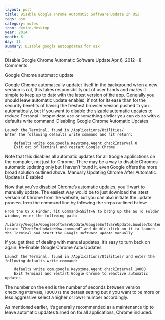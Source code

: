 ```yaml
---
layout: post
title: Disable Google Chrome Automatic Software Update in OSX
tags: osx
category: notes
icon: device-desktop
year: 2014
month: 6
day: 11
summary: Disable google autoupdates for osx     
---
```


Disable Google Chrome Automatic Software Update
Apr 6, 2012 - 8 Comments

Google Chrome automatic update

Google Chrome automatically updates itself in the background when a new version is out, this takes responsibility out of user hands and makes it simple to keep up to date with the latest version of the app. Generally you should leave automatic update enabled, if not for its ease than for the security benefits of having the freshest browser version pushed to you automatically, but if you want to disable the sizable automatic updates to reduce Personal Hotspot data use or something similar you can do so with a defaults write command.
Disabling Google Chrome Automatic Updates

    Launch the Terminal, found in /Applications/Utilities/
    Enter the following defaults write command and hit return:

```
    defaults write com.google.Keystone.Agent checkInterval 0
    Exit out of Terminal and restart Google Chrome
```

Note that this disables all automatic updates for all Google applications on the computer, not just for Chrome. There may be a way to disable Chromes automatic updating only but I haven’t found it, even Google offers the more broad solution outlined above.
Manually Updating Chrome After Automatic Update is Disabled

Now that you’ve disabled Chrome’s automatic updates, you’ll want to manually update. The easiest way would be to just download the latest version of Chrome from the website, but you can also initiate the update process from the command line by following the steps outlined below:

    From the OS X Finder, hit Command+Shift+G to bring up the Go To Folder window, enter the following path:

    /Library/Google/GoogleSoftwareUpdate/GoogleSoftwareUpdate.bundle/Contents/Resources/
    Locate “CheckForUpdatesNow.command” and double-click on it to launch the Terminal and start the Google software update manually

If you get tired of dealing with manual updates, it’s easy to turn back on again:
Re-Enable Google Chrome Auto Updates

    Launch the Terminal, found in /Applications/Utilities/ and enter the following defaults write command:

```
    defaults write com.google.Keystone.Agent checkInterval 18000
    Exit Terminal and restart Google Chrome to reactive automatic updates
```

The number on the end is the number of seconds between version checking intervals, 18000 is the default setting but if you want to be more or less aggressive select a higher or lower number accordingly.

As mentioned earlier, it’s generally recommended as a maintenance tip to leave automatic updates turned on for all applications, Chrome included.
